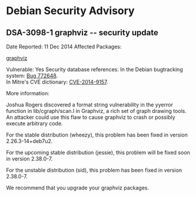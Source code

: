 
Debian Security Advisory
========================


DSA-3098-1 graphviz -- security update
--------------------------------------



Date Reported:
11 Dec 2014
Affected Packages:

[graphviz](https://packages.debian.org/src:graphviz)

Vulnerable:
Yes
Security database references:
In the Debian bugtracking system: [Bug 772648](https://bugs.debian.org/cgi-bin/bugreport.cgi?bug=772648).  
In Mitre's CVE dictionary: [CVE-2014-9157](https://security-tracker.debian.org/tracker/CVE-2014-9157).  

More information:

Joshua Rogers discovered a format string vulnerability in the yyerror
function in lib/cgraph/scan.l in Graphviz, a rich set of graph drawing
tools. An attacker could use this flaw to cause graphviz to crash or
possibly execute arbitrary code.


For the stable distribution (wheezy), this problem has been fixed in
version 2.26.3-14+deb7u2.


For the upcoming stable distribution (jessie), this problem will be
fixed soon in version 2.38.0-7.


For the unstable distribution (sid), this problem has been fixed in
version 2.38.0-7.


We recommend that you upgrade your graphviz packages.





